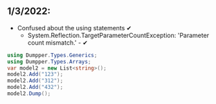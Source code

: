 
## 1/3/2022:
- Confused about the using statements ✔
  - System.Reflection.TargetParameterCountException: 'Parameter count mismatch.' - ✔
```c#
using Dumpper.Types.Generics;
using Dumpper.Types.Arrays;
var model2 = new List<string>();
model2.Add("123");
model2.Add("312");
model2.Add("432");
model2.Dump();
```
